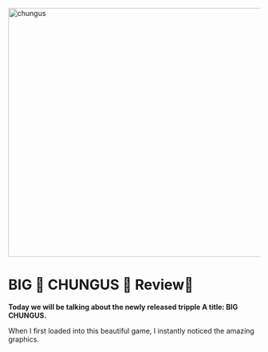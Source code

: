 <!DOCTYPE html>
<html>
<head>
<title>Page Title</title>
</head>
<body>

 
<p><img src = https://i.redd.it/pfphf1xfvx121.jpg alt="chungus" style="width:2000px;height:500px;">
<h1>BIG 👏 CHUNGUS 👏 Review👏</h1>

<p><b>Today we will be talking about the newly released tripple A title: BIG CHUNGUS.</b></p>

<p>When I first loaded into this beautiful game, I instantly noticed the amazing graphics.




</body>
</html>
